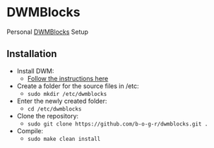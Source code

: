 # DWMBlocks
Personal [DWMBlocks](https://github.com/torrinfail/dwmblocks) Setup

## Installation
* Install DWM:
  * [Follow the instructions here](https://github.com/b-o-g-r/dwm)
* Create a folder for the source files in /etc:
  * `sudo mkdir /etc/dwmblocks`
* Enter the newly created folder:
  * `cd /etc/dwmblocks`
* Clone the repository:
  * `sudo git clone https://github.com/b-o-g-r/dwmblocks.git .`
* Compile:
  * `sudo make clean install`
